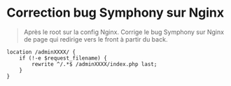 # Correction bug Symphony sur Nginx

> Après le root sur la config Nginx.
> Corrige le bug Symphony sur Nginx de page qui redirige vers le front à partir du back.

```nginx
location /adminXXXX/ {
    if (!-e $request_filename) {
        rewrite ^/.*$ /adminXXXX/index.php last;
    }
}
```
